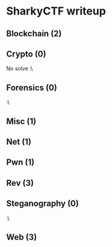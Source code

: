 # SharkyCTF writeup

## Blockchain (2)

## Crypto (0)

No solve :\

## Forensics (0)

:\

## Misc (1)

## Net (1)

## Pwn (1)

## Rev (3)

## Steganography (0)

:\

## Web (3)
